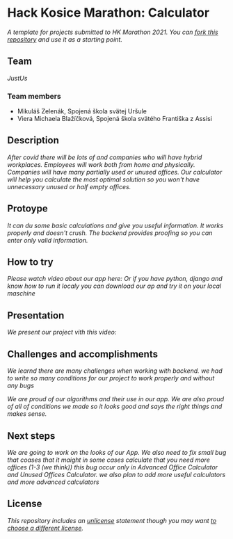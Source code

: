 # Hack Kosice Marathon: Calculator

*A template for projects submitted to HK Marathon 2021. You can [fork this repository](https://docs.github.com/en/github/getting-started-with-github/fork-a-repo) and use it as a starting point.*

## Team

*JustUs*

### Team members

- Mikuláš Zelenák, Spojená škola svätej Uršule
- Viera Michaela Blažíčková, Spojená škola svätého Františka z Assisi


## Description

*After covid there will be lots of and companies who will have hybrid workplaces. Employees will work both from home and physically. Companies will have many partially used or unused offices. Our calculator will help you calculate the most optimal solution so you won't have unnecessary unused or half empty offices.*

## Protoype

*It can du some basic calculations and give you useful information. It works properly and doesn't crush. The backend provides proofing so you can enter only valid information.*

## How to try

*Please watch video about our app here:
Or if you have python, django and know how to run it localy you can download our ap and try it on your local maschine*

## Presentation

*We present our project vith this video:*

## Challenges and accomplishments

*We learnd there are many challenges when working with backend. we had to write so many conditions for our project to work properly and without any bugs*

*We are proud of our algorithms and their use in our app. We are also proud of all of conditions we made so it looks good and says the right things and makes sense.*

## Next steps

*We are going to work on the looks of our App. We also need to fix small bug that coases that it maight in some cases calculate that you need more offices (1-3 (we think)) this bug occur only in Advanced Office Calculator and Unused Offices Calculator. we also plan to add more useful calculators and more advanced calculators*

## License

*This repository includes an [unlicense](http://unlicense.org/) statement though you may want [to choose a different license](https://choosealicense.com/).*
